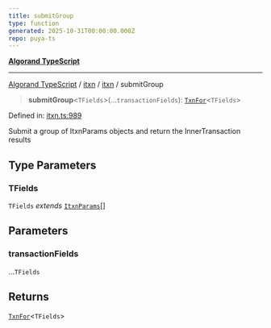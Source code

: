 ```yaml
---
title: submitGroup
type: function
generated: 2025-10-31T00:00:00.000Z
repo: puya-ts
---
```


[**Algorand TypeScript**](docs/_md/README)

---

[Algorand TypeScript](docs/_md/modules) / [itxn](/reference/algorand-typescript/api/itxn/readme/) / [itxn](/reference/algorand-typescript/api/itxn/namespaces/itxn/readme/) / submitGroup

> **submitGroup**\<`TFields`\>(...`transactionFields`): [`TxnFor`](/reference/algorand-typescript/api/itxn/namespaces/itxn/type-aliases/txnfor/)\<`TFields`\>

Defined in: [itxn.ts:989](https://github.com/algorandfoundation/puya-ts/blob/main/packages/algo-ts/src/itxn.ts#L989)

Submit a group of ItxnParams objects and return the InnerTransaction results

## Type Parameters

### TFields

`TFields` _extends_ [`ItxnParams`](/reference/algorand-typescript/api/itxn/namespaces/itxn/type-aliases/itxnparams/)[]

## Parameters

### transactionFields

...`TFields`

## Returns

[`TxnFor`](/reference/algorand-typescript/api/itxn/namespaces/itxn/type-aliases/txnfor/)\<`TFields`\>
